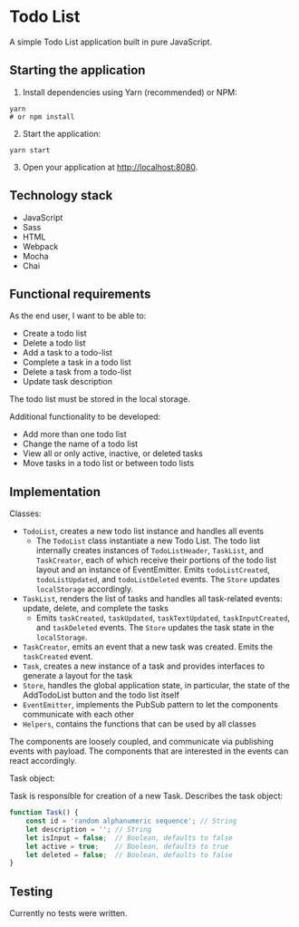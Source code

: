 # Todo List

A simple Todo List application built in pure JavaScript.

## Starting the application

1. Install dependencies using Yarn (recommended) or NPM:

```
yarn
# or npm install
```

2. Start the application:

```
yarn start
```

3. Open your application at [http://localhost:8080].

## Technology stack

* JavaScript
* Sass 
* HTML
* Webpack
* Mocha
* Chai

## Functional requirements

As the end user, I want to be able to:

* Create a todo list
* Delete a todo list
* Add a task to a todo-list
* Complete a task in a todo list
* Delete a task from a todo-list
* Update task description

The todo list must be stored in the local storage.

Additional functionality to be developed:

* Add more than one todo list
* Change the name of a todo list
* View all or only active, inactive, or deleted tasks
* Move tasks in a todo list or between todo lists

## Implementation

Classes:

* `TodoList`, creates a new todo list instance and handles all events
    * The `TodoList` class instantiate a new Todo List. The todo list internally creates instances of `TodoListHeader`,
    `TaskList`, and `TaskCreator`, each of which receive their portions of the todo list layout and an instance of 
    EventEmitter. Emits `todoListCreated`, `todoListUpdated`, and `todoListDeleted` events. The `Store` updates
    `localStorage` accordingly.
* `TaskList`, renders the list of tasks and handles all task-related events: update, delete, and complete the tasks
    * Emits `taskCreated`, `taskUpdated`, `taskTextUpdated`, `taskInputCreated`, and `taskDeleted` events. The `Store`
    updates the task state in the `localStorage`.
* `TaskCreator`, emits an event that a new task was created. Emits the `taskCreated` event.
* `Task`, creates a new instance of a task and provides interfaces to generate a layout for the task
* `Store`, handles the global application state, in particular, the state of the AddTodoList button and the todo list itself
* `EventEmitter`, implements the PubSub pattern to let the components communicate with each other
* `Helpers`, contains the functions that can be used by all classes

The components are loosely coupled, and communicate via publishing events with payload. The components that are interested
in the events can react accordingly.

Task object:

Task is responsible for creation of a new Task. Describes the task object:
```ts
function Task() {
    const id = 'random alphanumeric sequence'; // String
    let description = ''; // String
    let isInput = false;  // Boolean, defaults to false
    let active = true;    // Boolean, defaults to true
    let deleted = false;  // Boolean, defaults to false
}
```

## Testing

Currently no tests were written.

[http://localhost:8080]: http://localhost:8080
